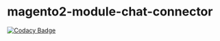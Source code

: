 # magento2-module-chat-connector
[![Codacy Badge](https://api.codacy.com/project/badge/Grade/7ae4f1a2e4004426851601f96cae7147)](https://www.codacy.com/app/Staempfli/magento2-module-chat-connector?utm_source=github.com&utm_medium=referral&utm_content=staempfli/magento2-module-chat-connector&utm_campaign=badger)